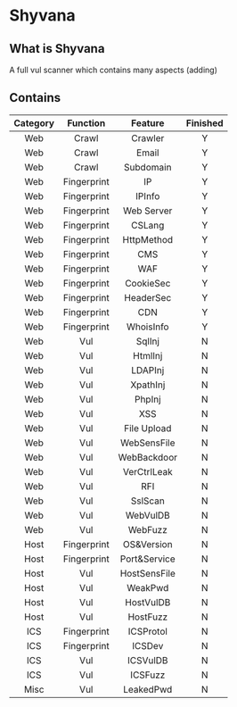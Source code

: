 # Shyvana

## What is Shyvana

A full vul scanner which contains many aspects (adding)

## Contains

| Category | Function | Feature | Finished |
| :------: | :------: | :-----: | :------:|
| Web | Crawl | Crawler | Y |
| Web | Crawl| Email| Y |
| Web | Crawl | Subdomain| Y |
| Web | Fingerprint | IP | Y |
| Web | Fingerprint | IPInfo | Y |
| Web | Fingerprint | Web Server | Y |
| Web | Fingerprint | CSLang | Y |
| Web | Fingerprint | HttpMethod | Y |
| Web | Fingerprint | CMS | Y |
| Web | Fingerprint | WAF | Y |
| Web | Fingerprint | CookieSec | Y |
| Web | Fingerprint | HeaderSec | Y |
| Web | Fingerprint | CDN | Y |
| Web | Fingerprint| WhoisInfo| Y |
| Web | Vul| SqlInj | N |
| Web | Vul| HtmlInj | N |
| Web | Vul| LDAPInj | N |
| Web | Vul| XpathInj | N |
| Web | Vul| PhpInj | N |
| Web | Vul| XSS | N |
| Web | Vul| File Upload | N |
| Web | Vul| WebSensFile| N |
| Web | Vul| WebBackdoor| N |
| Web | Vul| VerCtrlLeak| N |
| Web | Vul| RFI | N |
| Web | Vul| SslScan| N |
| Web | Vul| WebVulDB| N |
| Web | Vul| WebFuzz| N |
| Host | Fingerprint | OS&Version | N |
| Host | Fingerprint | Port&Service | N |
| Host | Vul | HostSensFile | N |
| Host | Vul | WeakPwd | N |
| Host | Vul | HostVulDB | N |
| Host | Vul | HostFuzz | N |
| ICS | Fingerprint | ICSProtol | N |
| ICS | Fingerprint | ICSDev | N |
| ICS | Vul | ICSVulDB | N |
| ICS | Vul | ICSFuzz | N |
| Misc | Vul | LeakedPwd | N |
